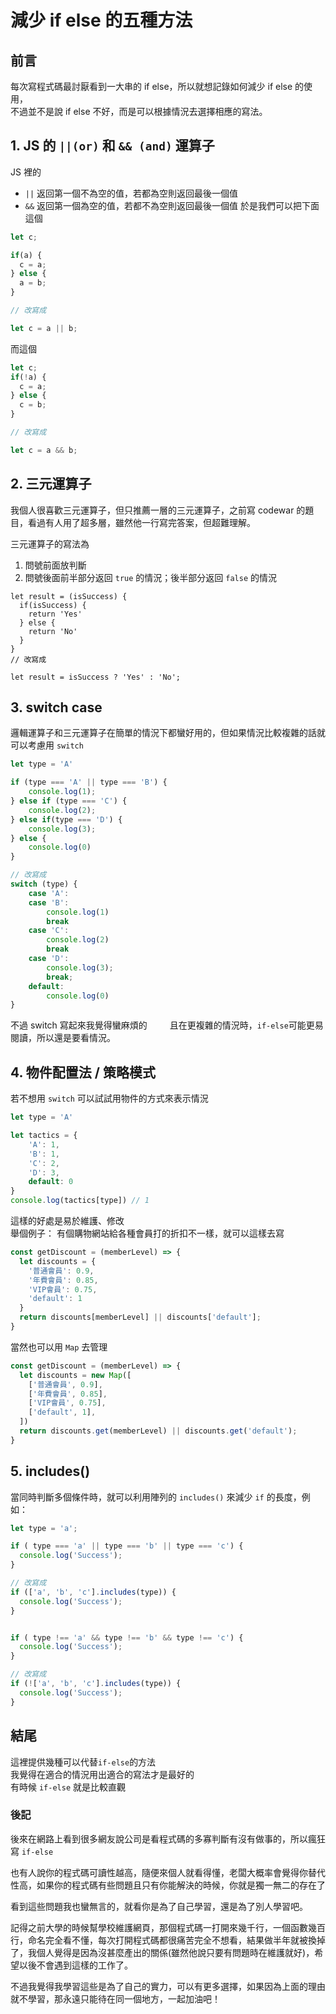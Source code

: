 # 減少 if else 的五種方法

## 前言
每次寫程式碼最討厭看到一大串的 if else，所以就想記錄如何減少 if else 的使用，   
不過並不是說 if else 不好，而是可以根據情況去選擇相應的寫法。

## 1. JS 的 `||(or)` 和 `&& (and)` 運算子
JS 裡的
* `||` 返回第一個不為空的值，若都為空則返回最後一個值
* `&&` 返回第一個為空的值，若都不為空則返回最後一個值
於是我們可以把下面這個
```js
let c;

if(a) {
  c = a;
} else {
  a = b;
}

// 改寫成

let c = a || b;
```
而這個
```js
let c;
if(!a) {
  c = a;
} else {
  c = b;
}

// 改寫成

let c = a && b;
```

## 2. 三元運算子
我個人很喜歡三元運算子，但只推薦一層的三元運算子，之前寫 codewar 的題目，看過有人用了超多層，雖然他一行寫完答案，但超難理解。

三元運算子的寫法為
1. 問號前面放判斷
2. 問號後面前半部分返回 `true` 的情況；後半部分返回 `false` 的情況
```JS
let result = (isSuccess) {
  if(isSuccess) {
    return 'Yes' 
  } else {
    return 'No'
  }
}
// 改寫成

let result = isSuccess ? 'Yes' : 'No';
```
## 3. switch case
邏輯運算子和三元運算子在簡單的情況下都蠻好用的，但如果情況比較複雜的話就可以考慮用 `switch`
```js
let type = 'A'

if (type === 'A' || type === 'B') {
    console.log(1);
} else if (type === 'C') {
    console.log(2);
} else if(type === 'D') {
    console.log(3);
} else {
    console.log(0)
}

// 改寫成
switch (type) {
    case 'A':
    case 'B':
        console.log(1)
        break
    case 'C':
        console.log(2)
        break
    case 'D':
        console.log(3);
        break;
    default:
        console.log(0)
}
```
不過 switch 寫起來我覺得蠻麻煩的　
　
且在更複雜的情況時，`if-else`可能更易閱讀，所以還是要看情況。

## 4. 物件配置法 / 策略模式
若不想用 `switch` 可以試試用物件的方式來表示情況
```js
let type = 'A'

let tactics = {
    'A': 1,
    'B': 1,
    'C': 2,
    'D': 3,
    default: 0
}
console.log(tactics[type]) // 1
```
這樣的好處是易於維護、修改  
舉個例子：
有個購物網站給各種會員打的折扣不一樣，就可以這樣去寫

```js
const getDiscount = (memberLevel) => {
  let discounts = {
    '普通會員': 0.9,
    '年費會員': 0.85,
    'VIP會員': 0.75,
    'default': 1
  }
  return discounts[memberLevel] || discounts['default'];
}
```
當然也可以用 `Map` 去管理
```js
const getDiscount = (memberLevel) => {
  let discounts = new Map([
    ['普通會員', 0.9],
    ['年費會員', 0.85],
    ['VIP會員', 0.75],
    ['default', 1],
  ])
  return discounts.get(memberLevel) || discounts.get('default');
}
```

## 5. includes()
當同時判斷多個條件時，就可以利用陣列的 `includes()` 來減少 `if` 的長度，例如：
```js
let type = 'a';

if ( type === 'a' || type === 'b' || type === 'c') {
  console.log('Success');
}

// 改寫成
if (['a', 'b', 'c'].includes(type)) {
  console.log('Success');
}


if ( type !== 'a' && type !== 'b' && type !== 'c') {
  console.log('Success');
}

// 改寫成
if (!['a', 'b', 'c'].includes(type)) {
  console.log('Success');
}
```

## 結尾
這裡提供幾種可以代替`if-else`的方法  
我覺得在適合的情況用出適合的寫法才是最好的  
有時候 `if-else` 就是比較直觀　　

### 後記
後來在網路上看到很多網友說公司是看程式碼的多寡判斷有沒有做事的，所以瘋狂寫 `if-else`

也有人說你的程式碼可讀性越高，隨便來個人就看得懂，老闆大概率會覺得你替代性高，如果你的程式碼有些問題且只有你能解決的時候，你就是獨一無二的存在了  

看到這些問題我也蠻無言的，就看你是為了自己學習，還是為了別人學習吧。
 
記得之前大學的時候幫學校維護網頁，那個程式碼一打開來幾千行，一個函數幾百行，命名完全看不懂，每次打開程式碼都很痛苦完全不想看，結果做半年就被換掉了，我個人覺得是因為沒甚麼產出的關係(雖然他說只要有問題時在維護就好)，希望以後不會遇到這樣的工作了。  

不過我覺得我學習這些是為了自己的實力，可以有更多選擇，如果因為上面的理由就不學習，那永遠只能待在同一個地方，一起加油吧！